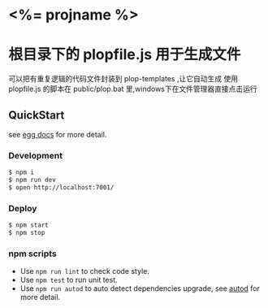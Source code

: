 # <%= projname %> 

# 根目录下的 plopfile.js 用于生成文件

可以把有重复逻辑的代码文件封装到 plop-templates ,让它自动生成
使用 plopfile.js 的脚本在 public/plop.bat 里,windows下在文件管理器直接点击运行


## QuickStart

<!-- add docs here for user -->

see [egg docs][egg] for more detail.

### Development

```bash
$ npm i
$ npm run dev
$ open http://localhost:7001/
```

### Deploy

```bash
$ npm start
$ npm stop
```

### npm scripts

- Use `npm run lint` to check code style.
- Use `npm test` to run unit test.
- Use `npm run autod` to auto detect dependencies upgrade, see [autod](https://www.npmjs.com/package/autod) for more detail.


[egg]: https://eggjs.org
